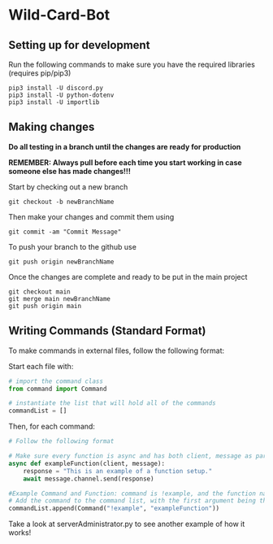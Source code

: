 # Wild-Card-Bot
## Setting up for development
Run the following commands to make sure you have the required libraries (requires pip/pip3)
```
pip3 install -U discord.py
pip3 install -U python-dotenv
pip3 install -U importlib
```

## Making changes
**Do all testing in a branch until the changes are ready for production**

**REMEMBER: Always pull before each time you start working in case someone else has made changes!!!**

Start by checking out a new branch
```
git checkout -b newBranchName
```

Then make your changes and commit them using
```
git commit -am "Commit Message"
```
To push your branch to the github use
```
git push origin newBranchName
```

Once the changes are complete and ready to be put in the main project
```
git checkout main
git merge main newBranchName
git push origin main
```

## Writing Commands (Standard Format)
To make commands in external files, follow the following format:

Start each file with:

``` python
# import the command class
from command import Command

# instantiate the list that will hold all of the commands
commandList = []
```

Then, for each command:

```python
# Follow the following format

# Make sure every function is async and has both client, message as parameters, and that await is used when sending your response
async def exampleFunction(client, message):
    response = "This is an example of a function setup."
    await message.channel.send(response)

#Example Command and Function: command is !example, and the function name is exampleFunction
# Add the command to the command list, with the first argument being the command users will use and the second being the name of the function that will be called
commandList.append(Command("!example", "exampleFunction"))
```

Take a look at serverAdministrator.py to see another example of how it works!

